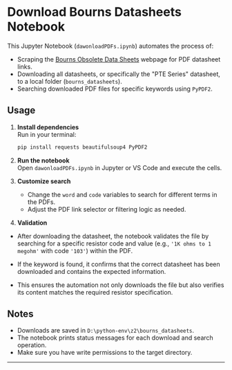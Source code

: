 # Download Bourns Datasheets Notebook

This Jupyter Notebook (`dawonloadPDFs.ipynb`) automates the process of:

- Scraping the [Bourns Obsolete Data Sheets](https://bourns.com/resources/obsolete-data-sheets) webpage for PDF datasheet links.
- Downloading all datasheets, or specifically the "PTE Series" datasheet, to a local folder (`bourns_datasheets`).   
- Searching downloaded PDF files for specific keywords using `PyPDF2`.

## Usage

1. **Install dependencies**  
   Run in your terminal:
   ```sh
   pip install requests beautifulsoup4 PyPDF2
   ```

2. **Run the notebook**  
   Open `dawonloadPDFs.ipynb` in Jupyter or VS Code and execute the cells.

3. **Customize search**  
   - Change the `word` and `code` variables to search for different terms in the PDFs.
   - Adjust the PDF link selector or filtering logic as needed.

     
4. **Validation**

- After downloading the datasheet, the notebook validates the file by searching for a specific resistor code and value (e.g., `'1K ohms to 1 megohm'` with code `'103'`) within the PDF.  
- If the keyword is found, it confirms that the correct datasheet has been downloaded and contains the expected information.

- This ensures the automation not only downloads the file but also verifies its content matches the required resistor specification.

## Notes

- Downloads are saved in `D:\python-env\z2\bourns_datasheets`.
- The notebook prints status messages for each download and search operation.
- Make sure you have write permissions to the target directory.

---

